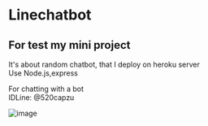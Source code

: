 # **Linechatbot**
## For test my mini project

It's about random chatbot, that I deploy on heroku server <br>
Use Node.js,express 



For chatting with  a bot <br>
IDLine: @520capzu

![image](https://user-images.githubusercontent.com/106146914/177139235-26dccdb1-706c-4975-a518-13bac7cf8b88.png)

